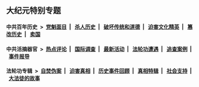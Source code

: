 ## 大纪元特别专题

#### 中共百年历史 &nbsp;>&nbsp; [党魁面目](indexes/nf1176107/README.md?12220430) &nbsp;| &nbsp; [杀人历史](indexes/nf1176106/README.md?12220430) &nbsp;| &nbsp; [破坏传统和道德](indexes/nf1176106/README.md?12220430) &nbsp;| &nbsp; [迫害文化精英](indexes/nf1176111/README.md?12220430) &nbsp;| &nbsp; [篡改历史](indexes/nf1176115/README.md?12220430) &nbsp;| &nbsp; [卖国](indexes/nf1176117/README.md?12220430) 

#### 中共活摘器官 &nbsp;>&nbsp; [热点评论](indexes/nf5879/README.md?12220430) &nbsp;| &nbsp; [国际调查](indexes/nf5947/README.md?12220430) &nbsp;| &nbsp; [最新活动](indexes/nf5883/README.md?12220430) &nbsp;| &nbsp; [法轮功遭遇](indexes/nf5881/README.md?12220430) &nbsp;| &nbsp; [追查案例](indexes/nf5880/README.md?12220430) &nbsp;| &nbsp; [事件报导](indexes/nf5877/README.md?12220430) 

#### 法轮功专辑 &nbsp;>&nbsp; [自焚伪案](indexes/nf5562/README.md?12220430) &nbsp;| &nbsp; [迫害真相](indexes/nf4379/README.md?12220430) &nbsp;| &nbsp; [历史事件回顾](indexes/nf5793/README.md?12220430) &nbsp;| &nbsp; [真相特辑](indexes/nf4389/README.md?12220430) &nbsp;| &nbsp; [社会支持](indexes/nf4386/README.md?12220430) &nbsp;| &nbsp; [大法徒的故事](indexes/nf1147481/README.md?12220430) 
